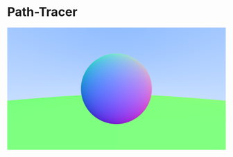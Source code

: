 # Path-Tracer

![alt text](https://github.com/kbau121/Path-Tracer/blob/main/PathTracer/output.png?raw=true)
